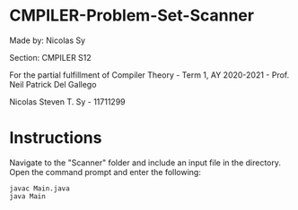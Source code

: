 # CMPILER-Problem-Set-Scanner

Made by: Nicolas Sy

Section: CMPILER S12

For the partial fulfillment of Compiler Theory - Term 1, AY 2020-2021 - Prof. Neil Patrick Del Gallego

Nicolas Steven T. Sy - 11711299

# Instructions

Navigate to the "Scanner" folder and include an input file in the directory. Open the command prompt and enter the following:

```
javac Main.java
java Main
```
